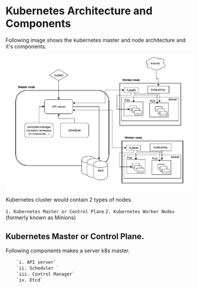 # Kubernetes Architecture and Components

Following image shows the kubernetes master and node architecture and it's components.

![Kubernetes Architecture](../images/architecture.png)


Kubernetes cluster would contain 2 types of nodes.

`1. Kubernetes Master or Control Plane`
`2. Kubernetes Worker Nodes` (formerly known as Minions)

## Kubernetes Master or Control Plane.

Following components makes a server k8s master.

        `i. API server`
        `ii. Scheduler `
        `iii. Control Manager`
        `iv. Etcd`

        
